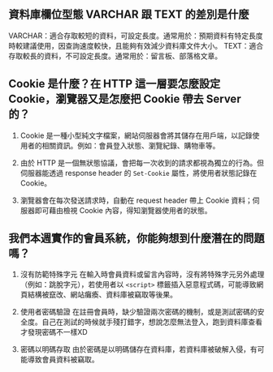 ## 資料庫欄位型態 VARCHAR 跟 TEXT 的差別是什麼

VARCHAR：適合存取較短的資料，可設定長度。通常用於：預期資料有特定長度時較建議使用，因查詢速度較快，且能夠有效減少資料庫文件大小。
TEXT：適合存取較長的資料，不可設定長度。通常用於：留言板、部落格文章。

## Cookie 是什麼？在 HTTP 這一層要怎麼設定 Cookie，瀏覽器又是怎麼把 Cookie 帶去 Server 的？

1. Cookie 是一種小型純文字檔案，網站伺服器會將其儲存在用戶端，以記錄使用者的相關資訊。例如：會員登入狀態、瀏覽紀錄、購物車等。

2. 由於 HTTP 是一個無狀態協議，會把每一次收到的請求都視為獨立的行為。但伺服器能透過 response header 的 `Set-Cookie` 屬性，將使用者狀態記錄在 Cookie。

3. 瀏覽器會在每次發送請求時，自動在 request header 帶上 Cookie 資料；伺服器即可藉由檢視 Cookie 內容，得知瀏覽器使用者的狀態。

## 我們本週實作的會員系統，你能夠想到什麼潛在的問題嗎？

1. 沒有防範特殊字元
在輸入時會員資料或留言內容時，沒有將特殊字元另外處理（例如：跳脫字元），若使用者以 `<script>` 標籤插入惡意程式碼，可能導致網頁結構被竄改、網站癱瘓、資料庫被竊取等後果。

2. 使用者密碼驗證
在註冊會員時，缺少驗證兩次密碼的機制，或是測試密碼的安全度。自己在測試的時候就手殘打錯字，想說怎麼無法登入，跑到資料庫查看才發現密碼不一樣XD

3. 密碼以明碼存取
由於密碼是以明碼儲存在資料庫，若資料庫被破解入侵，有可能導致會員資料被竊取。
